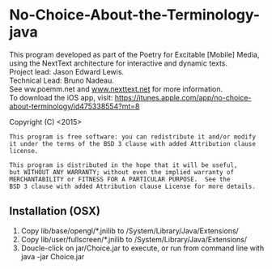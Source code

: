 # No-Choice-About-the-Terminology-java

This program developed as part of the Poetry for Excitable [Mobile] Media, using the NextText architecture for interactive and dynamic texts. <br/>
Project lead: Jason Edward Lewis. <br/>
Technical Lead: Bruno Nadeau. <br/>
See ww.poemm.net and www.nexttext.net for more information. <br/>
To download the iOS app, visit: https://itunes.apple.com/app/no-choice-about-terminology/id475338554?mt=8

Copyright (C) <2015>  <Jason Edward Lewis>
  
    This program is free software: you can redistribute it and/or modify
    it under the terms of the BSD 3 clause with added Attribution clause license.

    This program is distributed in the hope that it will be useful,
    but WITHOUT ANY WARRANTY; without even the implied warranty of
    MERCHANTABILITY or FITNESS FOR A PARTICULAR PURPOSE.  See the
    BSD 3 clause with added Attribution clause License for more details.

Installation (OSX)
---
1. Copy lib/base/opengl/*.jnilib to /System/Library/Java/Extensions/
2. Copy lib/user/fullscreen/*.jnilib to /System/Library/Java/Extensions/
2. Doucle-click on jar/Choice.jar to execute, or run from command line with java -jar Choice.jar
